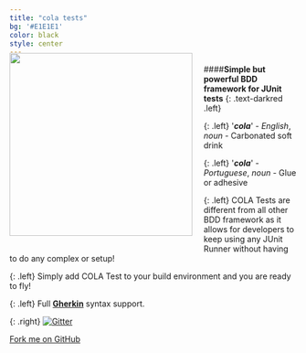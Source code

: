 ```yaml
---
title: "cola tests"
bg: '#E1E1E1'
color: black
style: center
---
```


<img src="{{ site.url }}img/cola-tests-logo.png" width="320" style="float: left; position: relative; top: -20px; margin-right: 20px;" />

####**Simple but powerful BDD framework for JUnit tests**
{: .text-darkred .left}

{: .left}
'***cola***' - *English*, *noun* - Carbonated soft drink

{: .left}
'***cola***' - *Portuguese*, *noun* - Glue or adhesive


{: .left}
COLA Tests are different from all other BDD framework as it allows for developers to keep
using any JUnit Runner without having to do any complex or  setup!

{: .left}
Simply add COLA Test to your build environment and you are ready to fly!

{: .left}
Full **[Gherkin](https://github.com/cucumber/cucumber/wiki/Gherkin)** syntax support.

{: .right}
[![Gitter](https://badges.gitter.im/Join%20Chat.svg)](https://gitter.im/bmsantos/cola-maven-plugin?utm_source=badge&utm_medium=badge&utm_campaign=pr-badge&utm_content=badge)

<span id="forkongithub">
  <a href="{{ site.source_link }}" class="bg-red">
    Fork me on GitHub
  </a>
</span>
